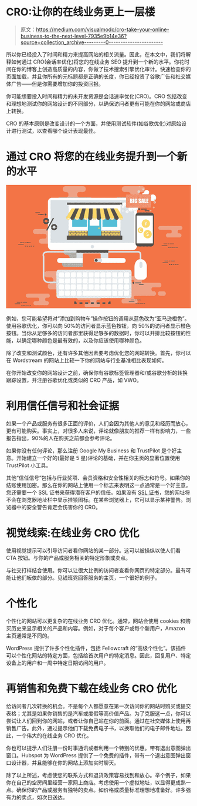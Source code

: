 # CRO:让你的在线业务更上一层楼

> 原文：<https://medium.com/visualmodo/cro-take-your-online-business-to-the-next-level-7935e9b14e36?source=collection_archive---------0----------------------->

所以你已经投入了时间和精力来提高网站的相关流量。因此，在本文中，我们将解释如何通过 CRO(会话率优化)将您的在线业务 SEO 提升到一个新的水平。你花时间在你的博客上创造高质量的内容，你做了技术搜索引擎优化审计。快速检查你的页面加载，并且你所有的元标题都是正确的长度，你已经投资了谷歌广告和社交媒体广告——但是你需要增加你的投资回报。

你可能想要投入时间和精力的未开发资源是会话速率优化(CRO)。CRO 包括改变和理想地测试你的网站设计的不同部分，以确保访问者更有可能在你的网站或商店上转换。

CRO 的基本原则是改变设计的一个方面，并使用测试软件(如谷歌优化)对原始设计进行测试，以查看哪个设计表现最佳。

# 通过 CRO 将您的在线业务提升到一个新的水平

![](img/87e906978f14e33e620dfa414ca26ee0.png)

例如，您可能希望将对“添加到购物车”操作按钮的调用从蓝色改为“亚马逊橙色”。使用谷歌优化，你可以向 50%的访问者显示蓝色按钮，向 50%的访问者显示橙色按钮。当你从足够多的访问者那里获得足够多的数据时，你可以并排比较按钮的性能，以确定哪种颜色是最有效的，以及你应该使用哪种颜色。

除了改变和测试颜色，还有许多其他因素要考虑优化您的网站转换。首先，你可以在 Wordstream 的网站上比较一下你的网站与行业基准相比表现如何。

在你开始改变你的网站设计之前，确保你有谷歌标签管理器和/或谷歌分析的转换跟踪设置，并注册谷歌优化或类似的 CRO 产品，如 VWO。

# 利用信任信号和社会证据

如果一个产品或服务有很多正面的评价，人们会因为其他人的意见和经历而放心，更有可能购买。事实上，对很多人来说，评论就像朋友的推荐一样有影响力，一些报告指出，90%的人在购买之前都会参考评论。

如果你没有任何评论，那么注册 Google My Business 和 TrustPilot 是个好主意。开始建立一个好的(最好是 5 星)评论的基础，并在你主页的显著位置使用 TrustPilot 小工具。

其他“信任信号”包括与行业奖项、会员资格和安全性相关的标志和符号。如果你的结账使用加密。那么在你的网站上使用一个标志来表明这一点通常是一个好主意。您还需要一个 SSL 证书来获得潜在客户的信任。如果没有 [SSL 证书](https://visualmodo.com/https-ssl-migration-guide/)，您的网址将不会在浏览器地址栏中显示挂锁图标。在某些浏览器上，它可以显示某种警告。浏览器中的安全警告肯定会伤害你的 CRO。

# 视觉线索:在线业务 CRO 优化

使用视觉提示可以引导访问者看你网站的某一部分。这可以被操纵以使人们看 CTA 按钮。与你的产品或服务相关的特定形象或卖点。

与社交打样结合使用。你可以让很大比例的访问者查看你网页的特定部分。最有可能让他们皈依的部分。见钱班霓回答服务的主页，一个很好的例子。

# 个性化

个性化的网站可以更复杂的在线业务 CRO 优化。通常，网站会使用 cookies 和购买历史来显示相关的产品和内容。例如，对于每个客户或每个新用户，Amazon 主页通常是不同的。

WordPress 提供了许多个性化插件，包括 Fellowcraft 的“高级个性化”。该插件可以个性化网站的特定方面，包括给首次用户的特定消息。因此，回复用户、特定设备上的用户和一周中特定日期访问的用户。

# 再销售和免费下载在线业务 CRO 优化

给访问者几次转换的机会。不是每个人都愿意在第一次访问你的网站时购买或提交表格；尤其是如果你销售的是汽车或度假等高价值产品。为了克服这一点，你可以尝试让人们回到你的网站，或者让你自己站在你的前面。通过在社交媒体上使用再销售广告。此外，通过提示他们下载免费电子书，以换取他们的电子邮件地址。因此，一个伟大的在线业务 CRO 优化。

你也可以提示人们注册一份时事通讯或者利用一个特别的优惠。带有退出意图弹出窗口。Hubspot 为 WordPress 提供了一个免费的插件，带有一个退出意图弹出窗口设计器，并且能够在你的网站上添加实时聊天。

除了以上所述，考虑使您的联系方式和退货政策容易找到和放心。举个例子，如果你在自己的空房间里经营一家网上商店。考虑使用一个虚拟地址，以显得更成熟一点。确保你的产品或服务有独特的卖点。如价格或质量标准理想地准备好。许多强有力的卖点，如次日送达。